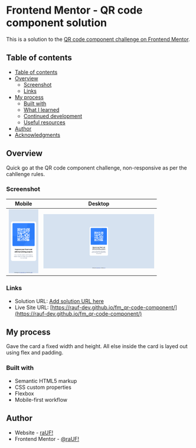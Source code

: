 # Frontend Mentor - QR code component solution

This is a solution to the [QR code component challenge on Frontend Mentor](https://www.frontendmentor.io/challenges/qr-code-component-iux_sIO_H). 

## Table of contents

  - [Table of contents](#table-of-contents)
  - [Overview](#overview)
    - [Screenshot](#screenshot)
    - [Links](#links)
  - [My process](#my-process)
    - [Built with](#built-with)
    - [What I learned](#what-i-learned)
    - [Continued development](#continued-development)
    - [Useful resources](#useful-resources)
  - [Author](#author)
  - [Acknowledgments](#acknowledgments)


## Overview
Quick go at the QR code component challenge, non-responsive as per the cahllenge rules.

### Screenshot

| Mobile                                                                                | Desktop                                                                                 |
| ------------------------------------------------------------------------------------- | --------------------------------------------------------------------------------------- |
| <img src="./screenshot_mobile.png" width="80" height="" alt="Screenshot of solution"> | <img src="./screenshot_desktop.png" width="300" height="" alt="Screenshot of solution"> |


### Links

- Solution URL: [Add solution URL here](https://your-solution-url.com)
- Live Site URL: [https://rauf-dev.github.io/fm_qr-code-component/](https://rauf-dev.github.io/fm_qr-code-component/)

## My process
Gave the card a fixed width and height. All else inside the card is layed out using flex and padding.

### Built with

- Semantic HTML5 markup
- CSS custom properties
- Flexbox
- Mobile-first workflow


## Author

- Website - [raUF!](https://www.heyrauf.com)
- Frontend Mentor - [@raUF!](https://www.frontendmentor.io/profile/yourusername)


